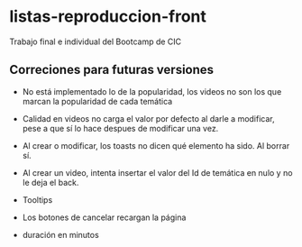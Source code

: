 # listas-reproduccion-front
Trabajo final e individual del Bootcamp de CIC

## Correciones para futuras versiones

- No está implementado lo de la popularidad, los videos no son los que marcan la popularidad de cada temática

- Calidad en videos no carga el valor por defecto al darle a modificar, pese a que sí lo hace despues de modificar una vez.

- Al crear o modificar, los toasts no dicen qué elemento ha sido. Al borrar sí.

- Al crear un video, intenta insertar el valor del Id de temática en nulo y no le deja el back.

- Tooltips

- Los botones de cancelar recargan la página

- duración en minutos